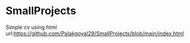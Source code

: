 # SmallProjects
Simple cv using html
url:https://github.com/Palakgoyal29/SmallProjects/blob/main/index.html
